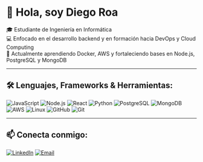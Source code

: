 # 👋 Hola, soy Diego Roa

🎓 Estudiante de Ingeniería en Informática  
💻 Enfocado en el desarrollo backend y en formación hacia DevOps y Cloud Computing  
🌱 Actualmente aprendiendo Docker, AWS y fortaleciendo bases en Node.js, PostgreSQL y MongoDB  

---

## 🛠️ Lenguajes, Frameworks & Herramientas:

![JavaScript](https://img.shields.io/badge/JavaScript-F7DF1E?style=for-the-badge&logo=javascript&logoColor=black)
![Node.js](https://img.shields.io/badge/Node.js-43853D?style=for-the-badge&logo=node.js&logoColor=white)
![React](https://img.shields.io/badge/React-20232A?style=for-the-badge&logo=react&logoColor=61DAFB)
![Python](https://img.shields.io/badge/Python-3670A0?style=for-the-badge&logo=python&logoColor=ffdd54)
![PostgreSQL](https://img.shields.io/badge/PostgreSQL-316192?style=for-the-badge&logo=postgresql&logoColor=white)
![MongoDB](https://img.shields.io/badge/MongoDB-4EA94B?style=for-the-badge&logo=mongodb&logoColor=white)
![AWS](https://img.shields.io/badge/AWS-232F3E?style=for-the-badge&logo=amazonaws&logoColor=white)
![Linux](https://img.shields.io/badge/Linux-FCC624?style=for-the-badge&logo=linux&logoColor=black)
![GitHub](https://img.shields.io/badge/GitHub-100000?style=for-the-badge&logo=github&logoColor=white)
![Git](https://img.shields.io/badge/Git-F05032?style=for-the-badge&logo=git&logoColor=white)

---

## 📫 Conecta conmigo:

[![LinkedIn](https://img.shields.io/badge/LinkedIn-blue?style=for-the-badge&logo=linkedin&logoColor=white)]((https://www.linkedin.com/in/diegoroadev/))
[![Email](https://img.shields.io/badge/Email-000000?style=for-the-badge&logo=gmail&logoColor=white)](mailto:diegoroa177@gmail.com)
